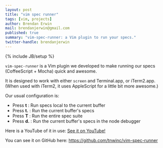 ```yaml
---
layout: post
title: "vim spec runner"
tags: [vim, projects]
author: Brendan Erwin
mail: brendanjerwin@gmail.com
published: true
summary: "vim-spec-runner: a Vim plugin to run your specs."
twitter-handle: brendanjerwin
---
```

{% include JB/setup %}

`vim-spec-runner` is a Vim plugin we developed to make running our specs
(CoffeeScript + Mocha) quick and awesome.

It is designed to work with either `screen` and Terminal.app, or
iTerm2.app. (When used with iTerm2, it uses AppleScript for
a little bit more awesome.)

Our usual configuration is:

*  Press **<Leader>t**  : Run specs local to the current buffer
*  Press **<Leader>t.** : Run the current buffer's specs
*  Press **<Leader>T**  : Run the entire spec suite
*  Press **<Leader>d.** : Run the current buffer's specs in the node debugger

Here is a YouTube of it in use: [See it on YouTube!](http://www.youtube.com/watch?v=ZOW4V4iRMJc)

You can see it on GitHub here: <https://github.com/tnwinc/vim-spec-runner>

